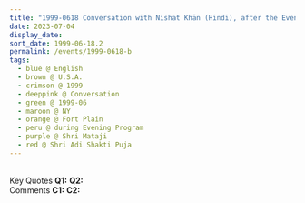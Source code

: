 ```yaml
---
title: "1999-0618 Conversation with Nishat Khān (Hindi), after the Evening Program, Friday before Śhrī Ādi Śhakti Pūjā, Hangar, Nirmal Nagarī, 287 Starkville Road, Fort Plain (5 kms NW of Canajoharie), NY, U.S.A."
date: 2023-07-04
display_date: 
sort_date: 1999-06-18.2
permalink: /events/1999-0618-b
tags:
  - blue @ English
  - brown @ U.S.A.
  - crimson @ 1999
  - deeppink @ Conversation
  - green @ 1999-06
  - maroon @ NY
  - orange @ Fort Plain
  - peru @ during Evening Program
  - purple @ Shri Mataji
  - red @ Shri Adi Shakti Puja
---
```


<br>

<wave-list>
  <list-title color="DarkSeaGreen" width="55">Key Quotes</list-title>
  <list-item color="BlanchedAlmond" width="280"><b>Q1:</b> <i></i></list-item>
  <list-item color="Lavender" width="280"><b>Q2:</b> <i></i></list-item>
</wave-list>

<br>

<wave-list>
  <list-title color="DarkSeaGreen" width="55">Comments</list-title>
  <list-item color="BlanchedAlmond" width="280"><b>C1:</b> <i></i></list-item>
  <list-item color="Lavender" width="280"><b>C2:</b> <i></i></list-item>
</wave-list>